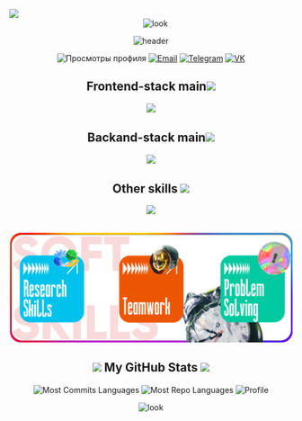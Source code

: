 
<div align="center">
  
<img src="https://media1.giphy.com/media/OfgFXNVi8gnEXvbske/giphy.gif" height="40" align="left"> <br>
![look](https://user-images.githubusercontent.com/96011603/211858547-fafd92a4-b773-4c46-94d8-518ff3ce5036.gif)


![header](https://capsule-render.vercel.app/api?type=rounded&height=200&color=gradient&text=°º¤ø,¸¸,ø¤º°`°º¤ø,¸,ø¤°º¤ø,¸¸,ø¤º°`°º¤ø,¸&fontSize=52)

![Просмотры профиля](https://komarev.com/ghpvc/?username=dkmfzf&label=Profile%20views&color=green&style=plastic)
[![Email](https://img.shields.io/badge/-Email-D14836?logo=gmail&logoColor=white&style=plastic)](mailto:flim.win@yandex.ru)
[![Telegram](https://img.shields.io/badge/-Telegram-26A5E4?logo=telegram&logoColor=white&style=plastic)](https://t.me/DKMFzF)
[![VK](https://img.shields.io/badge/-VK-0077FF?logo=vk&logoColor=white&style=plastic)](https://vk.com/dkmfzf)

<div>
  
</div>

<div>
    <h2 align="center">Frontend-stack main<img src="https://media.giphy.com/media/WUlplcMpOCEmTGBtBW/giphy.gif" width="40" aria-hidden="true"> </h2>
    <p align="center">
        <img src="https://skillicons.dev/icons?i=html,css,javascript,typescript,scss,react,webpack" height="60"/>
    </p>
<!--     <h6 align="center">Sub-Main frontend skills</h6>
    <p align="center">
        <img src="https://skillicons.dev/icons?i=vite,gulp,threejs,tailwind,bootstrap,figma,babel" height="28"/>
        <a href="https://gsap.com/" target="_blank"><img src="./pngwing.com (10).png" alt="gsap" height="28"/></a>
        <a href="https://github.com/barbajs/barba" target="_blank"><img src="https://raw.githubusercontent.com/barbajs/.github/main/profile/barbajs.svg" alt="barba" height="28"/></a>
        <a href="https://ru.bem.info/" target="_blank"><img src="https://achievement-images.teamtreehouse.com/badges_css_modularsass_stage02.png" alt="bem" height="28"/></a>
        <a href="https://eslint.org/" target="_blank"><img src="./pngwing.com (14).png" alt="eslint" height="28"/></a>
        <a href="https://prettier.io/" target="_blank"><img src="https://github.com/prettier/prettier-logo/blob/master/images/prettier-icon-dark.png?raw=true" alt="prettier" height="28"/></a>
        <a href="https://stylelint.io/" target="_blank"><img src="./Stylelint.png" alt="stylelint" height="28"/></a>
    </p> -->
    <h2 align="center">Backand-stack main<img src="https://media.giphy.com/media/WUlplcMpOCEmTGBtBW/giphy.gif" width="40" aria-hidden="true"> </h2>
    <p align="center">
        <img src="https://skillicons.dev/icons?i=nodejs,express" height="60"/>
    </p>
    <h2 align="center">Other skills <img src="https://media.giphy.com/media/WUlplcMpOCEmTGBtBW/giphy.gif" width="40" aria-hidden="true"> </h2>
    <p align="center">
        <img src="https://skillicons.dev/icons?i=git,github,docker,postman,postgres,redis,figma" height="60"/>
<!--       kafka -->
    </p>
    <h2 align="center"> </h2>
      <p align="center">
        <img src="soft-skills.png"/>
      </p>
</div>

<h2 aria-hidden="true" align="center" style="margin=0; paddong=0"><img src="https://emojis.slackmojis.com/emojis/images/1531849430/4246/blob-sunglasses.gif?1531849430" width="30"/> My GitHub Stats <img src="https://media.giphy.com/media/12oufCB0MyZ1Go/giphy.gif" width="50" aria-hidden="true"></h2>

<div href="https://github.com/dkmfzf/github-readme-stats" align="center">
    <div align="center">
<!--       <img align="center" src="http://github-profile-summary-cards.vercel.app/api/cards/stats?username=dkmfzf&theme=transparent" height="180em" alt="Stats"/> -->
<!--       <img align="center" src="https://github-readme-stats.vercel.app/api/top-langs?username=dkmfzf&hide_border=true&no-bg=true&no-frame=true&layout=compact&theme=transparent&langs_count=8&hide=jupyter%20notebook,css,html,pug,scss" alt="Top Languages"/> -->
      <img align="center" src="http://github-profile-summary-cards.vercel.app/api/cards/most-commit-language?username=dkmfzf&theme=transparent&exclude=html,CSS,SCSS,Jupyter%20Notebook" height="180em" alt="Most Commits Languages"/>
      <img align="center" src="http://github-profile-summary-cards.vercel.app/api/cards/repos-per-language?username=dkmfzf&theme=transparent&exclude=html,CSS,SCSS,Jupyter%20Notebook" height="180em" alt="Most Repo Languages"/>
<!--       <img align="center" src="http://github-profile-summary-cards.vercel.app/api/cards/productive-time?username=dkmfzf&theme=transparent&utcOffset=7.00" height="180em" alt="Time Graph"/> -->
      <img align="center" src="https://github-profile-summary-cards.vercel.app/api/cards/profile-details?username=dkmfzf&theme=transparent" alt='Profile'/>
    </div>
</div>

![look](https://user-images.githubusercontent.com/96011603/211858547-fafd92a4-b773-4c46-94d8-518ff3ce5036.gif)
</div>
